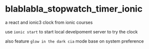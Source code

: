 # blablabla_stopwatch_timer_ionic
a react and ionic3 clock from ionic courses

use `ionic start` to start local develpoment server to try the clock

also feature `glow in the dark cia` mode base on system preference 
